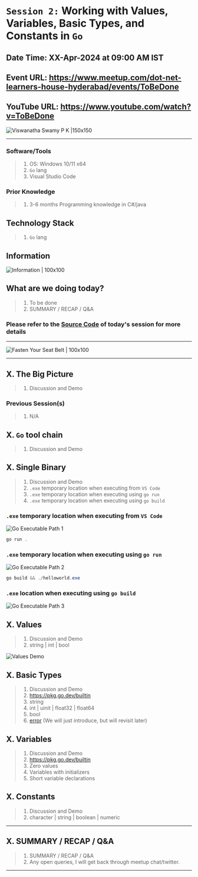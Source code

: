 # `Session 2:` Working with Values, Variables, Basic Types, and Constants in `Go`

## Date Time: XX-Apr-2024 at 09:00 AM IST

## Event URL: <https://www.meetup.com/dot-net-learners-house-hyderabad/events/ToBeDone>

## YouTube URL: <https://www.youtube.com/watch?v=ToBeDone>

![Viswanatha Swamy P K |150x150](../images/S1/ViswanathaSwamyPK.PNG)

---

### Software/Tools

> 1. OS: Windows 10/11 x64
> 1. `Go` lang
> 1. Visual Studio Code

### Prior Knowledge

> 1. 3-6 months Programming knowledge in C#/java

## Technology Stack

> 1. `Go` lang

## Information

![Information | 100x100](../images/Information.PNG)

## What are we doing today?

> 1. To be done
> 1. SUMMARY / RECAP / Q&A

### Please refer to the [**Source Code**](https://github.com/ViswanathaSwamy-PK-TechSkillz-Academy/learn-go-lang/tree/main/src/S2) of today's session for more details

---

![Fasten Your Seat Belt | 100x100](../images/SeatBelt.PNG)

---

## X. The Big Picture

> 1. Discussion and Demo

### Previous Session(s)

> 1. N/A

## X. `Go` tool chain

> 1. Discussion and Demo

## X. Single Binary

> 1. Discussion and Demo
> 1. `.exe` temporary location when executing from `VS Code`
> 1. `.exe` temporary location when executing using `go run`
> 1. `.exe` temporary location when executing using `go build`

### `.exe` temporary location when executing from `VS Code`

![Go Executable Path 1](../images/S2/Executable_Path_1.PNG)

```powershell
go run .
```

### `.exe` temporary location when executing using `go run`

![Go Executable Path 2](../images/S2/Executable_Path_2.PNG)

```powershell
go build && ./helloworld.exe
```

### `.exe` location when executing using `go build`

![Go Executable Path 3](../images/S2/Executable_Path_3.PNG)

## X. Values

> 1. Discussion and Demo
> 1. string | int | bool

![Values Demo](../images/S2/Values_Demo.PNG)

## X. Basic Types

> 1. Discussion and Demo
> 1. <https://pkg.go.dev/builtin>
> 1. string
> 1. int | uinit | float32 | float64
> 1. bool
> 1. [error](https://pkg.go.dev/builtin#error) (We will just introduce, but will revisit later)

## X. Variables

> 1. Discussion and Demo
> 1. <https://pkg.go.dev/builtin>
> 1. Zero values
> 1. Variables with initializers
> 1. Short variable declarations

## X. Constants

> 1. Discussion and Demo
> 1. character | string | boolean | numeric

---

## X. SUMMARY / RECAP / Q&A

> 1. SUMMARY / RECAP / Q&A
> 2. Any open queries, I will get back through meetup chat/twitter.

---
